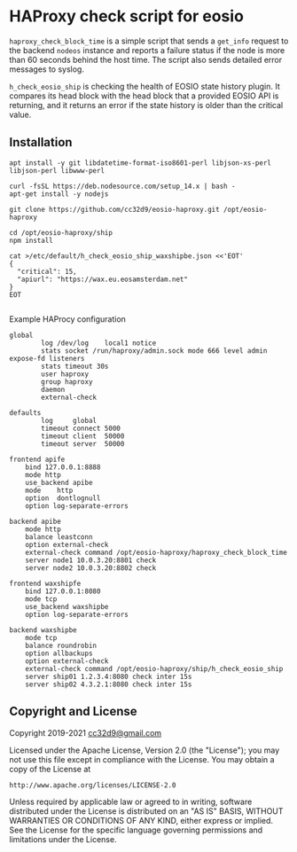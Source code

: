 # HAProxy check script for eosio

`haproxy_check_block_time` is a simple script that sends a `get_info`
request to the backend `nodeos` instance and reports a failure status
if the node is more than 60 seconds behind the host time. The script also sends detailed error messages to syslog.

`h_check_eosio_ship` is checking the health of EOSIO state history
plugin. It compares its head block with the head block that a provided
EOSIO API is returning, and it returns an error if the state history
is older than the critical value.


## Installation

```
apt install -y git libdatetime-format-iso8601-perl libjson-xs-perl libjson-perl libwww-perl

curl -fsSL https://deb.nodesource.com/setup_14.x | bash -
apt-get install -y nodejs

git clone https://github.com/cc32d9/eosio-haproxy.git /opt/eosio-haproxy

cd /opt/eosio-haproxy/ship
npm install

cat >/etc/default/h_check_eosio_ship_waxshipbe.json <<'EOT'
{
  "critical": 15,
  "apiurl": "https://wax.eu.eosamsterdam.net"
}
EOT


```

Example HAProcy configuration

```
global
        log /dev/log    local1 notice
        stats socket /run/haproxy/admin.sock mode 666 level admin expose-fd listeners
        stats timeout 30s
        user haproxy
        group haproxy
        daemon
        external-check

defaults
        log     global
        timeout connect 5000
        timeout client  50000
        timeout server  50000

frontend apife
    bind 127.0.0.1:8888
    mode http
    use_backend apibe
    mode    http
    option  dontlognull
    option log-separate-errors

backend apibe
    mode http
    balance leastconn
    option external-check
    external-check command /opt/eosio-haproxy/haproxy_check_block_time
    server node1 10.0.3.20:8801 check
    server node2 10.0.3.20:8802 check

frontend waxshipfe
    bind 127.0.0.1:8080
    mode tcp
    use_backend waxshipbe
    option log-separate-errors        

backend waxshipbe
    mode tcp
    balance roundrobin
    option allbackups
    option external-check
    external-check command /opt/eosio-haproxy/ship/h_check_eosio_ship
    server ship01 1.2.3.4:8080 check inter 15s
    server ship02 4.3.2.1:8080 check inter 15s
```






## Copyright and License

Copyright 2019-2021 cc32d9@gmail.com

Licensed under the Apache License, Version 2.0 (the "License");
you may not use this file except in compliance with the License.
You may obtain a copy of the License at

    http://www.apache.org/licenses/LICENSE-2.0

Unless required by applicable law or agreed to in writing, software
distributed under the License is distributed on an "AS IS" BASIS,
WITHOUT WARRANTIES OR CONDITIONS OF ANY KIND, either express or implied.
See the License for the specific language governing permissions and
limitations under the License.


